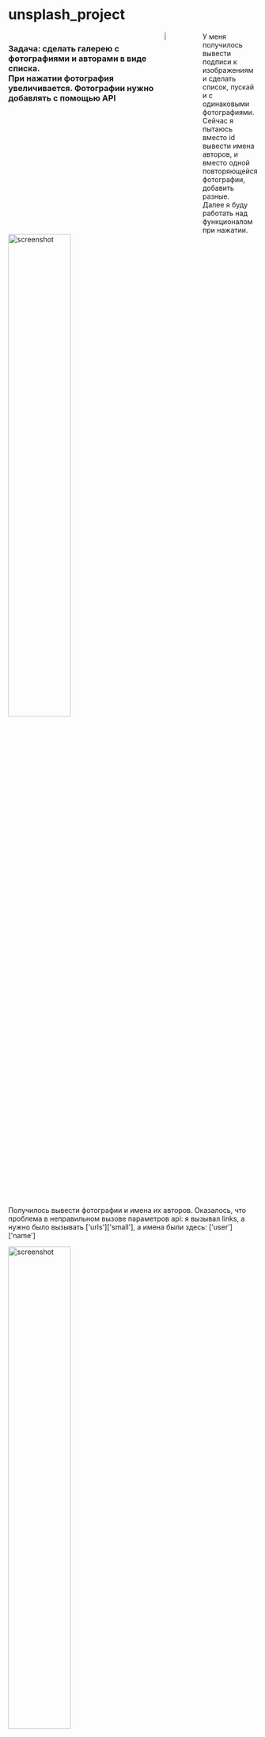 # unsplash_project

<div style="display:flex;">
<h3>Задача: сделать галерею с фотографиями и авторами в виде списка.<br>
 При нажатии фотография увеличивается. Фотографии нужно добавлять с помощью API</h3>
 
  <div style="flex: 1;">
   <img src="https://user-images.githubusercontent.com/67687533/232718012-4aca25e3-5c3a-477e-ad63-35d694f4e0a4.png" alt="screenshot" width="20%" />
  </div>
 
 <div style="flex: 1;">
   У меня получилось вывести подписи к изображениям и сделать список, пускай и с одинаковыми фотографиями. <br>
  Сейчас я пытаюсь вместо id вывести имена авторов, и вместо одной повторяющейся фотографии, добавить разные. <br>
  Далее я буду работать над функционалом при нажатии. 
 </div>

</div>

<img src="https://user-images.githubusercontent.com/67687533/232718090-6123a4c9-c499-41c9-898f-81b38ab0bbc6.png" alt="screenshot" width="50%" />

Получилось вывести фотографии и имена их авторов. Оказалось, что проблема в неправильном вызове параметров api: я вызывал links, а нужно было вызывать ['urls']['small'], а имена были здесь: ['user']['name']

<img src="https://user-images.githubusercontent.com/67687533/233353504-3fa53480-d3c1-4bc4-a4ca-4a09bb299e3b.png" alt="screenshot" width="50%" />

<div style="display: flex; justify-content: space-between;">
  <div style="flex-basis: 30%;">Первая колонка</div>
  <div style="flex-basis: 30%;">Вторая колонка</div>
  <div style="flex-basis: 30%;">Третья колонка</div>
</div>
